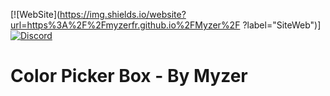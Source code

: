 [![WebSite](https://img.shields.io/website?url=https%3A%2F%2Fmyzerfr.github.io%2FMyzer%2F
?label="SiteWeb")]
[![Discord](https://img.shields.io/discord/1129528525544759316?label=&logo=discord&logoColor=ffffff&color=7389D8&labelColor=6A7EC2)](https://discord.com/invite/aC3bzUStyU)


# Color Picker Box - By Myzer
